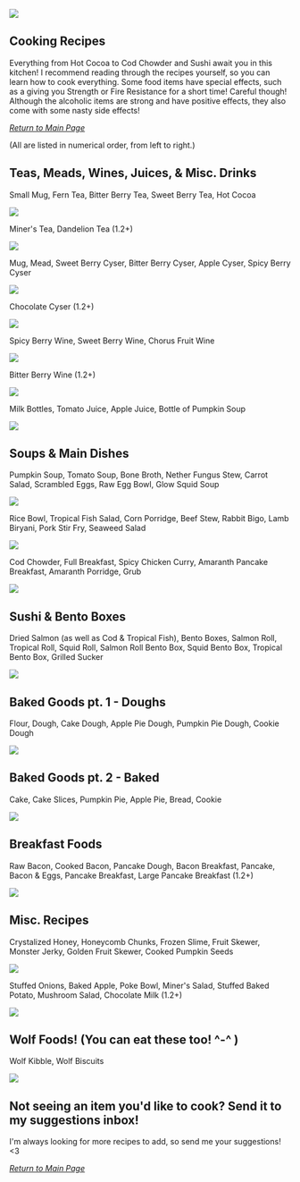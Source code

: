 ![](../wiki-images/banner_cook.png)

## Cooking Recipes

Everything from Hot Cocoa to Cod Chowder and Sushi await you in this kitchen! I recommend reading through the recipes yourself, so you can learn how to cook everything.
Some food items have special effects, such as a giving you Strength or Fire Resistance for a short time! Careful though! Although the alcoholic items are strong and have positive effects, they also come with some nasty side effects!

_[Return to Main Page](index.md)_

(All are listed in numerical order, from left to right.)

## Teas, Meads, Wines, Juices, & Misc. Drinks

Small Mug, Fern Tea, Bitter Berry Tea, Sweet Berry Tea, Hot Cocoa

![](../wiki-images/tea.png)

Miner's Tea, Dandelion Tea (1.2+)

![](../wiki-images/teas_2.png)

Mug, Mead, Sweet Berry Cyser, Bitter Berry Cyser, Apple Cyser, Spicy Berry Cyser

![](../wiki-images/mead.png)

Chocolate Cyser (1.2+)

![](../wiki-images/mead_2.png)

Spicy Berry Wine, Sweet Berry Wine, Chorus Fruit Wine

![](../wiki-images/wine.png)

Bitter Berry Wine (1.2+)

![](../wiki-images/wine_3.png)

Milk Bottles, Tomato Juice, Apple Juice, Bottle of Pumpkin Soup

![](../wiki-images/juice.png)

## Soups & Main Dishes

Pumpkin Soup, Tomato Soup, Bone Broth, Nether Fungus Stew, Carrot Salad, Scrambled Eggs, Raw Egg Bowl, Glow Squid Soup

![](../wiki-images/bowl_1.png)

Rice Bowl, Tropical Fish Salad, Corn Porridge, Beef Stew, Rabbit Bigo, Lamb Biryani, Pork Stir Fry, Seaweed Salad

![](../wiki-images/bowl_2.png)

Cod Chowder, Full Breakfast, Spicy Chicken Curry, Amaranth Pancake Breakfast, Amaranth Porridge, Grub

![](../wiki-images/bowl_4.png)

## Sushi & Bento Boxes

Dried Salmon (as well as Cod & Tropical Fish), Bento Boxes, Salmon Roll, Tropical Roll, Squid Roll, Salmon Roll Bento Box, Squid Bento Box, Tropical Bento Box, Grilled Sucker

![](../wiki-images/sushi.png)

## Baked Goods pt. 1 - Doughs

Flour, Dough, Cake Dough, Apple Pie Dough, Pumpkin Pie Dough, Cookie Dough

![](../wiki-images/baking.png)

## Baked Goods pt. 2 - Baked

Cake, Cake Slices, Pumpkin Pie, Apple Pie, Bread, Cookie

![](../wiki-images/stove.png)

## Breakfast Foods

Raw Bacon, Cooked Bacon, Pancake Dough, Bacon Breakfast, Pancake, Bacon & Eggs, Pancake Breakfast, Large Pancake Breakfast (1.2+)

![](../wiki-images/breakfast.png)

## Misc. Recipes

Crystalized Honey, Honeycomb Chunks, Frozen Slime, Fruit Skewer, Monster Jerky, Golden Fruit Skewer, Cooked Pumpkin Seeds

![](../wiki-images/misc.png)

Stuffed Onions, Baked Apple, Poke Bowl, Miner's Salad, Stuffed Baked Potato, Mushroom Salad, Chocolate Milk (1.2+)

![](../wiki-images/misc_2.png)

## Wolf Foods! (You can eat these too! ^-^ )

Wolf Kibble, Wolf Biscuits

![](../wiki-images/dogs.png)

## Not seeing an item you'd like to cook? Send it to my suggestions inbox!
I'm always looking for more recipes to add, so send me your suggestions! <3

_[Return to Main Page](index.md)_
